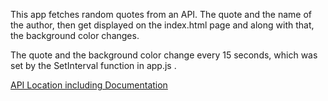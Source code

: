 This app fetches random quotes from an API.
The quote and the name of the author, then get displayed on the index.html page and along with that, the background color changes.

The quote and the background color change every 15 seconds, which was set by the SetInterval function in app.js .


[API Location including Documentation](https://github.com/lukePeavey/quotable)
